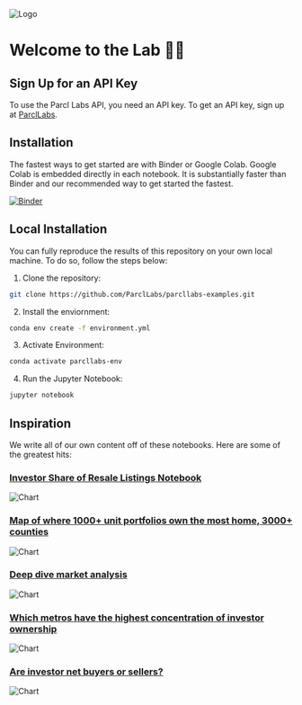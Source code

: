 ![Logo](img/labs.jpg)
# Welcome to the Lab 🥼🧪

## Sign Up for an API Key

To use the Parcl Labs API, you need an API key. To get an API key, sign up at [ParclLabs](https://dashboard.parcllabs.com/signup).

## Installation

The fastest ways to get started are with Binder or Google Colab. Google Colab is embedded directly in each notebook. It is substantially faster than Binder and our recommended way to get started the fastest. 

[![Binder](https://mybinder.org/badge_logo.svg)](https://mybinder.org/v2/gh/ParclLabs/parcllabs-examples/main)

## Local Installation

You can fully reproduce the results of this repository on your own local machine. To do so, follow the steps below:

1. Clone the repository:

```bash
git clone https://github.com/ParclLabs/parcllabs-examples.git
```

2. Install the enviornment:

```bash
conda env create -f environment.yml
```

3. Activate Environment:

```bash
conda activate parcllabs-env
```

4. Run the Jupyter Notebook:

```bash
jupyter notebook
```

## Inspiration

We write all of our own content off of these notebooks. Here are some of the greatest hits: 

### [Investor Share of Resale Listings Notebook](python/investor_share_of_resale_listings.ipynb)

![Chart](python/assets/atlanta_investor_share.png)

### [Map of where 1000+ unit portfolios own the most home, 3000+ counties](python/map_of_investor_ownership.ipynb)

![Chart](python/assets/large_institutional_ownership.png)

### [Deep dive market analysis](python/market_analysis.ipynb)

![Chart](python/assets/purchase_price_vs_list_price.png)

### [Which metros have the highest concentration of investor ownership](python/table_of_investor_concentration.ipynb)

![Chart](python/assets/all_homes_owned_by_investors.png)

### [Are investor net buyers or sellers?](python/table_of_purchase_to_sale_ratio.ipynb)

![Chart](python/assets/purchase_to_sale_ratio.png)